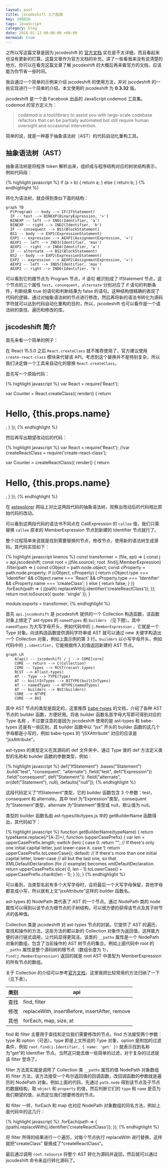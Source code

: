 ```yaml
---
layout: post
title: jscodeshift 入门指南
key: 100018
tags: JavaScript
category: blog
date: 2018-01-12 00:00:00 +08:00
mermaid: true
---
```


之所以写这篇文章是因为 jscodeshift 的 [官方文档](https://github.com/facebook/jscodeshift/wiki) 实在是不太详细，而且看起来也没有更新的打算。这篇文章作为官方文档的补充，讲了一些看我来没有说清楚的地方。你可以在看完这篇文章了解 jscodeshift 的大概后再来看官方的文档，应该能为你节省一些时间。

我会通过一个简单的示例来介绍 jscodeshift 的使用方法，并对 jscodeshift 的一些实现进行一个简单的介绍。本文使用的 jscodeshift 为 **0.3.32** 版。

<!--more-->

jscodeshift 是一个由 Facebook 出品的 JavaScript codemod 工具集。codemod 的官方定义为：

> codemod is a tool/library to assist you with large-scale codebase refactors that can be partially automated but still require human oversight and occasional intervention.

简单的说，就是一种基于抽象语法树（AST）的代码自动化重构工具。

## 抽象语法树（AST）

抽象语法树是将程序 token 解析出来，组织成与程序结构对应的树状结构表示，例如代码段：

{% highlight javascript %}
if (a > b) {
  return a;
} else {
  return b;
}
{% endhighlight %}

转化为语法树，就会得到类似下面的结构：

```mermaid
graph TB
  P(Program) -- body --> IF(IfStatement)
  IF -- test --> BINEXP(BinaryExpression, '>')
  BINEXP -- left --> IND1(Identifier, 'a')
  BINEXP -- right --> IND2(Identifier, 'b')
  IF -- consequent --> BS1(BlockStatement)
  BS1 -- body --> EXP1(ExpressionStatement)
  EXP1 -- expression --> AEXP1(AssignmentExpression, '=')
  AEXP1 -- left --> IND3(Identifier, 'max')
  AEXP1 -- right --> IND4(Identifier, 'a')
  IF -- alternate --> BS2(BlockStatement)
  BS2 -- body --> EXP2(ExpressionStatement)
  EXP2 -- expression --> AEXP2(AssignmentExpression, '=')
  AEXP2 -- left --> IND5(Identifier, 'max')
  AEXP2 -- right --> IND6(Identifier, 'b')

```

可以看到它的跟节点为 Program 节点，if 语句 被识别成了 IfStatement 节点，这个节点的三个属性 `test`，`consequent`，`alternate` 分别对应了 if 语句的判断条件，判断结果 true 的语句和判断结果为 false 的语句。这种结构很精确的表现了代码的逻辑，通过对抽象语法树的节点进行修改，然后再将新的语法书转化为源码字符就可以达到代码自动化重构的目的，所以，jscodeshift 也可以看作是一个语法树的查找、遍历和修改的库。

## jscodeshift 简介

首先来看一个简单的例子：

在 React 15.5.0 之后 `React.createClass` 就不推荐使用了，官方建议使用 `create-react-class` 模块来代替该 API。考虑到这个替换并不是特别复杂，所以我们决定做一个工具来自动化的替换 `React.createClass`。

首先写一个原始代码：

{% highlight javascript %}
var React = require('React');

var Counter = React.createClass({
  render() {
    return <h1>Hello, {this.props.name}</h1>;
  }
});
{% endhighlight %}

然后再写出期望改动后的代码：

{% highlight javascript %}
var React = require('React');
//var createReactClass = require('create-react-class');

var Counter = createReactClass({
  render() {
    return <h1>Hello, {this.props.name}</h1>;
  }
});
{% endhighlight %}

在 [astexplorer](https://astexplorer.net/) 网站上对比这两段代码的抽象语法树，观察出改动后的代码相比原始代码的改动。

可以看到这两段代码的语法书不同点在 CallExpression 的 `callee` 值，我们只需替换 `callee` 原本的 MemberExpression 节点到新建的 Identifier 节点就行了。

整个过程简单来说就是找到需要替换的节点，修改节点，使用新的语法树生成源码。其代码实现如下：

{% highlight javascript linenos %}
const transformer = (file, api) => {
  const j = api.jscodeshift;
  const root = j(file.source);
  root
    .find(j.MemberExpression)
    .filter(path => {
      const cObject = path.node.object;
      const cProperty = path.node.property;
      if (cObject, cProperty) {
        return cObject.type === 'Identifier' &&
          cObject.name === 'React' &&
          cProperty.type === 'Identifier' &&
          cProperty.name === 'createClass';
      } else {
        return false;
      }
    })
    .forEach(path => {
      j(path).replaceWith(j.identifier('createReactClass'));
    });
  return root.toSource({ quote: 'single' });
}

module.exports = transformer;
{% endhighlight %}

首先 `api.jscodeshift` 是 jscodeshift 提供的一个 Collection 构造函数，该函数对象上绑定了 ast-types 的 `namedTypes` 和 `builders` （见下图）。其中 `namedTypes` 为大写字母开头，例如代码中的 `j.MemberExpression` ，它就是一个 Type 对象。向该构造函数提供源码字符串或 AST 就可以通过 new 关键字构造出一个 Collection 对象，例如上面示例的第 3 行。`builders` 以小写字母开头，例如代码中的 `j.identifier`，它能根据传入的值返回新建的 AST 节点。

```mermaid
graph LR
    A(api) -- jscodeshift / j --> CORE[core]
    CORE -- return --> C(Collection)
    CORE -- types --> RCST(recast.types)
    RCST --> AT(ast-types)
    AT -- Type --> TYPE(Type)
    AT -- builtInTypes --> BITYPE(builtInTypes)
    AT -- namedTypes --> NTYPE(namedTypes)
    AT -- builders --> BUI(builders)
    CORE --> NTYPE
    CORE --> BUI
```

其中 AST 节点的类型是固定的，这里推荐 [babe-types](https://babeljs.io/docs/core-packages/babel-types/) 的文档，介绍了各种 AST 节点的 builder 函数，方便好用。将各 builder 函数名首字母大写即可得到对应的 Type 名称 ，不过要注意的是因为 jscodeshift 使用的是 ast-types 和 babe-types 还是有一些区别，其 builder 函数中以 “jsx” 开头的 builder 函数的这几个字母都是小写的，例如 babe-types 的 “jSXAttribute” 对应的应该是 “jsxAttribute”。

ast-types 的类型定义在其源码的 def 文件夹中，通过 Type 类的 def 方法定义类型的名称和 builder 函数的参数类型，例如：

{% highlight javascript %}
def("IfStatement")
  .bases("Statement")
  .build("test", "consequent", "alternate")
  .field("test", def("Expression"))
  .field("consequent", def("Statement"))
  .field("alternate", or(def("Statement"), null), defaults["null"]);
{% endhighlight %}

这段代码定义了“IfStatement”类型，它的 builder 函数包含 3 个参数：test，consequent 和 alternate。其中 test 为“Expression”类型，consequent 为“Statement”类型，alternate 为“Statement”类型或 null，默认值为 null。

类型的 builder 函数名由 ast-types/lib/types.js 中的 getBuilderName 函数得出，其代码如下：

{% highlight javascript %}
function getBuilderName(typeName) {
  return typeName.replace(/^[A-Z]+/, function (upperCasePrefix) {
    var len = upperCasePrefix.length;
    switch (len) {
      case 0: return "";
        // If there's only one initial capital letter, just lower-case it.
      case 1: return upperCasePrefix.toLowerCase();
      default:
        // If there's more than one initial capital letter, lower-case
        // all but the last one, so that XMLDefaultDeclaration (for
        // example) becomes xmlDefaultDeclaration.
        return upperCasePrefix.slice(
          0, len - 1).toLowerCase() +
          upperCasePrefix.charAt(len - 1);
    }
  });
}
{% endhighlight %}

可以看到，当类型名前有多个大写字母时，会将最后一个大写字母保留，其他字母都变成小写，所以就有上文“jsxAttribute”这样的 builder 函数名。

ast-types 的 NodePath 类代表了 AST 的一个节点。通过 NodePath 类的 node 属性可以得到以该节点为根节点的子树结构，可以很方便的获得该节点及其子树节点的各种值。

Collection 类是 jscodeshift 对 ast-types 节点的封装。它提供了 AST 的遍历、查找和操作的方法，这些方法的都以新的 Collection 对象作为返回值，这样能方便的进行链式调用，让代码显得更简洁。该类的 `__paths` 属性是一个 NodePath 对象的数组，包含了当前操作的 AST 树节点的集合。例如上面代码中 root 的 `__paths` 属性是整个源码树的根节点（数组长度为 1），`find(j.MemberExpression)` 返回的就是 root AST 中类型为 MemberExpression 的所有节点的数组。

关于 Collection 的介绍可以参考[官方文档](https://github.com/facebook/jscodeshift/wiki/jscodeshift-Documentation)，这里我把比较常用的方法归纳了一下（见下表）。

| 类别   | api                                      |
| ---- | ---------------------------------------- |
| 查找   | find, filter                             |
| 修改   | replaceWith,  insertBefore, insertAfter, remove |
| 其他   | forEach, map, size, at                   |

find 和 filter 主要用于查找和定位我们需要修改的节点。find 方法接受两个参数：type 和 option（可选）。type 即是上文所说的 Type 对象，option 是附加的过滤条件，例如 `root.find(j.Identifier, { name: 'get' })` 就表示找到名称为“get”的 Identifier 节点。当然这只能去做一些简单的过滤，对于复杂的过滤就该 filter 登场了。

filter 方法其实就是调用了 Collection 类 `__paths` 属性的值 NodePath 对象数组的 filter 方法，该方法接受一个布尔返回值的回调函数，改回调函数的参数就是遍历的 NodePath 对象。例如上面的代码，先通过 `path.node` 得到该节点及子节点的数据结构，取 `object` 和 `property` 的值，然后判断它们的 `type` 和 `name` 是否为我们期望的值，从而定位我们想要修改的节点。

和 filter 一样，forEach 和 map 也对应 NodePath 对象数组的同名方法，例如上面代码中的这几行：

{% highlight javascript %}
.forEach(path => {
  j(path).replaceWith(j.identifier('createReactClass'));
});
{% endhighlight %}

将 filter 所得的结果进行一个遍历，对每个节点执行 replaceWith 进行替换，这样就把“createClass” 替换成了“createReactClass”。

最后通过调用 `root.toSource` 将整个 AST 转化为源码并返回，然后就可以通过 jscodeshift 命令来运行转化源码了。